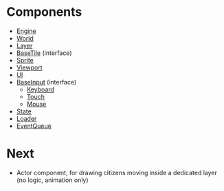 Components
==========

- [Engine](docs/engine.md)
- [World](docs/world.md)
- [Layer](docs/layer.md)
- [BaseTile](docs/tile.md) (interface)
- [Sprite](docs/sprite.md)
- [Viewport](docs/viewport.md)
- [UI](docs/ui.md)
- [BaseInput](docs/input.md) (interface)
  - [Keyboard](docs/input.md#keyboard)
  - [Touch](docs/input.md#touch)
  - [Mouse](docs/input.md#mouse)
- [State](docs/state.md)
- [Loader](docs/loader.md)
- [EventQueue](docs/event-queue.md)

Next
====

- Actor component, for drawing citizens moving inside a dedicated layer (no logic, animation only)
